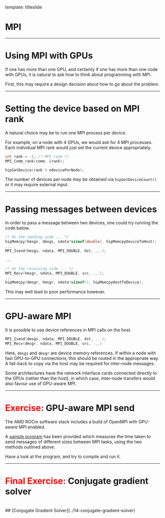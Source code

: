 template: titleslide
# MPI



---
# Using MPI with GPUs

If one has more than one GPU, and certainly if one has more than one node with GPUs,
it is natural to ask how to think about programming with MPI.

First, this may require a design decision about how to go about the problem.



---
# Setting the device based on MPI rank

A natural choice may be to run one MPI process per device.

For example, on a node with 4 GPUs, we would ask for 4 MPI processes.
Each individual MPI rank would just set the current device appropriately.

```c
int rank = -1; /* MPI rank */
MPI_Comm_rank(comm, &rank);

hipSetDevice(rank % ndevicePerNode);
```

The number of devices per node may be obtained via `hipGetDeviceCount()` or it may require external input.



---
# Passing messages between devices

In order to pass a message between two devices, one could try running the code below.

```c
/* On the sending side ... */
hipMemcpy(hmsgs, dmsgs, ndata*sizeof(double), hipMemcpyDeviceToHost);
...
MPI_Isend(hmsgs, ndata, MPI_DOUBLE, dst, ...);

...

/* On the receiving side ... */
MPI_Recv(hmsgr, ndata, MPI_DOUBLE, src, ...);
...
hipMemcpy(dmsgr, hmsgr, ndata*sizeof(), hipMemcpyHostToDevice);
```

This may well lead to poor performance however.



---
# GPU-aware MPI

It is possible to use device references in MPI calls on the host.

```c
MPI_Isend(dmsgs, ndata, MPI_DOUBLE, dst, ...);
MPI_Recv(dmsgr, ndata, MPI_DOUBLE, src, ...)
```

Here, `dmsgs` and `dmsgr` are device memory references. If within a node
with fast GPU-to-GPU connections, this should be routed in the appropriate way.
A fall-back to copy via the host may be required for inter-node messages.

Some architectures have the network interface cards connected directly
to the GPUs (rather than the host), in which case, inter-node transfers would
also favour use of GPU-aware MPI.



---
# <span style="color:red">Exercise:</span> GPU-aware MPI send

The AMD ROCm software stack includes a build of OpenMPI with GPU-aware MPI enabled.

A [sample program](../../exercises/13-mpi/1-gpu-aware-mpi-send) has been provided which measures the time taken to send messages of different sizes between MPI tasks,
using the two methods outlined above.

Have a look at the program, and try to compile and run it.



---
# <span style="color:red">Final Exercise:</span> Conjugate gradient solver

<br>
## [Conjugate Gradient Solver](../14-conjugate-gradient-solver)